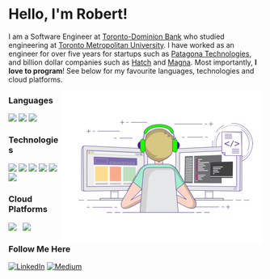 # Hello, I'm Robert!

I am a Software Engineer at <a href="https://www.td.com/ca/en/about-td/">Toronto-Dominion Bank</a> who studied engineering at <a href="https://www.torontomu.ca/">Toronto Metropolitan University</a>. I have worked as an engineer for over five years for startups such as <a href="https://patagona.ca/">Patagona Technologies</a>, and billion dollar companies such as <a href='https://hatch.com'>Hatch</a> and <a href='https://magna.com'>Magna</a>. Most importantly, <b>I love to program</b>! See below for my favourite languages, technologies and cloud platforms.

<img align="right" alt="GIF" src="https://raw.githubusercontent.com/devSouvik/devSouvik/master/gif3.gif" width="400"/>

### Languages
<img src = 'https://github.com/MarikIshtar007/MarikIshtar007/blob/master/images/python2.png' height='30'/> <img src='https://github.com/MarikIshtar007/MarikIshtar007/blob/master/images/java.svg' height='30'/> <img src= 'https://github.com/MarikIshtar007/MarikIshtar007/blob/master/images/js.svg' height='30'/>


 ### Technologies
<img src='https://upload.wikimedia.org/wikipedia/commons/3/39/Kubernetes_logo_without_workmark.svg' height='30'/> <img src='https://www.docker.com/wp-content/uploads/2022/03/vertical-logo-monochromatic.png' height='30'/> <img src='https://cdn4.iconfinder.com/data/icons/logos-3/600/React.js_logo-1024.png' height='30'/> <img src='https://upload.wikimedia.org/wikipedia/commons/thumb/9/95/Vue.js_Logo_2.svg/1024px-Vue.js_Logo_2.svg.png?20170919082558' height='28'/> <img src='https://upload.wikimedia.org/wikipedia/commons/3/38/Hadoop_logo_new.svg' height='30'/> <img src='https://upload.wikimedia.org/wikipedia/commons/f/f3/Apache_Spark_logo.svg' height='30'/>


### Cloud Platforms
<img src='https://cdn.worldvectorlogo.com/logos/amazon-web-services.svg' height='30'/> &nbsp; <img src='https://cdn.worldvectorlogo.com/logos/microsoft-azure-2.svg' height='25'/>


### Follow Me Here
<a href="https://www.linkedin.com/in/r-prater/" target="_blank"><img alt="LinkedIn" src="https://img.shields.io/badge/linkedin-%230077B5.svg?&style=for-the-badge&logo=linkedin&logoColor=white" /></a>
<a href="https://medium.com/@robcprater" target="_blank"><img alt="Medium" src="https://img.shields.io/badge/medium-%2312100E.svg?&style=for-the-badge&logo=medium&logoColor=white" /></a>
